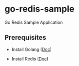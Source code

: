 # go-redis-sample
Go Redis Sample Application

## Prerequisites
* Install Golang ([Doc](https://golang.org/doc/install))

* Install Redis ([Doc](https://redis.io/download))